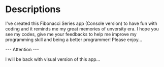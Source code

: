 # Descriptions

I've created this Fibonacci Series app (Console version) to have fun with coding and it reminds me my great memories of unversity era.
I hope you see my codes, give me your feedbacks to help me improve my programming skill and being a better programmer!
Please enjoy...

--- Attention ---

I will be back with visual version of this app...
